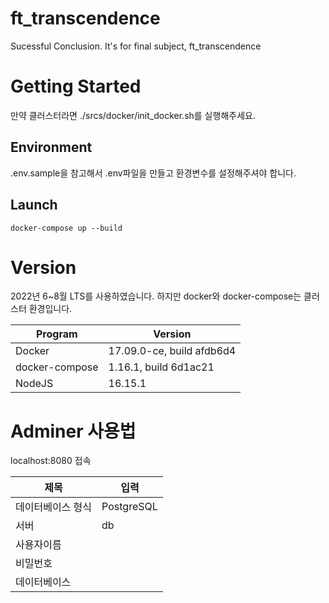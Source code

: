 # ft_transcendence
Sucessful Conclusion. It's for final subject, ft_transcendence

# Getting Started

만약 클러스터라면 ./srcs/docker/init_docker.sh를 실행해주세요.

## Environment

.env.sample을 참고해서 .env파일을 만들고 환경변수를 설정해주셔야 합니다.

## Launch

```
docker-compose up --build
```

# Version

2022년 6~8월 LTS를 사용하였습니다. 하지만 docker와 docker-compose는 클러스터 환경입니다.

|Program|Version|
|---|---|
|Docker|17.09.0-ce, build afdb6d4|
|docker-compose|1.16.1, build 6d1ac21|
|NodeJS|16.15.1|

# Adminer 사용법

localhost:8080 접속

|제목|입력|
|---|---|
|데이터베이스 형식|PostgreSQL|
|서버|db|
|사용자이름||
|비밀번호||
|데이터베이스||
